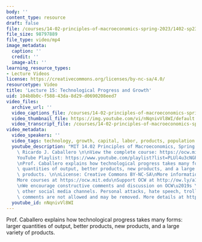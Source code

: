```yaml
---
body: ''
content_type: resource
draft: false
file: /courses/14-02-principles-of-macroeconomics-spring-2023/1402-sp23-lecture-15-v2_360p_16_9.mp4
file_size: 98797889
file_type: video/mp4
image_metadata:
  caption: ''
  credit: ''
  image-alt: ''
learning_resource_types:
- Lecture Videos
license: https://creativecommons.org/licenses/by-nc-sa/4.0/
resourcetype: Video
title: 'Lecture 15: Technological Progress and Growth'
uid: 104b8b0c-f588-43da-8d29-d0690208eed7
video_files:
  archive_url: ''
  video_captions_file: /courses/14-02-principles-of-macroeconomics-spring-2023/1WXMiFOGzedp1kUnKNrFnpgotLI_VJYZi_transcript.webvtt
  video_thumbnail_file: https://img.youtube.com/vi/nNqnivVl8WI/default.jpg
  video_transcript_file: /courses/14-02-principles-of-macroeconomics-spring-2023/1WXMiFOGzedp1kUnKNrFnpgotLI_VJYZi_transcript.pdf
video_metadata:
  video_speakers: ''
  video_tags: technology, growth, capital, labor, products, population growth
  youtube_description: "MIT 14.02 Principles of Macroeconomics, Spring 2023\nInstructor:\
    \ Ricardo J. Caballero \n\nView the complete course: https://ocw.mit.edu/courses/14-02-principles-of-macroeconomics-spring-2023/\n\
    YouTube Playlist: https://www.youtube.com/playlist?list=PLUl4u3cNGP62EXoZ4B3_Ob7lRRwpGQxkb\n\
    \nProf. Caballero explains how technological progress takes many forms: larger\
    \ quantities of output, better products, new products, and a large variety of\
    \ products. \n\nLicense: Creative Commons BY-NC-SA\nMore information at https://ocw.mit.edu/terms\n\
    More courses at https://ocw.mit.edu\nSupport OCW at http://ow.ly/a1If50zVRlQ\n\
    \nWe encourage constructive comments and discussion on OCW\u2019s YouTube and\
    \ other social media channels. Personal attacks, hate speech, trolling, and inappropriate\
    \ comments are not allowed and may be removed. More details at https://ocw.mit.edu/comments."
  youtube_id: nNqnivVl8WI
---
```

Prof. Caballero explains how technological progress takes many forms: larger quantities of output, better products, new products, and a large variety of products.